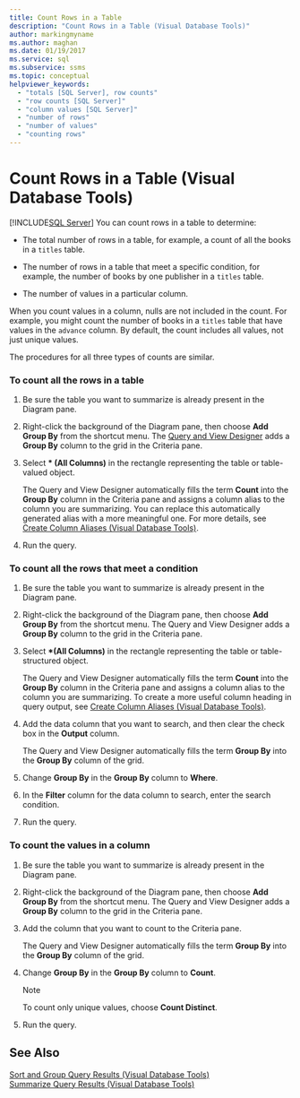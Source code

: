 ```yaml
---
title: Count Rows in a Table
description: "Count Rows in a Table (Visual Database Tools)"
author: markingmyname
ms.author: maghan
ms.date: 01/19/2017
ms.service: sql
ms.subservice: ssms
ms.topic: conceptual
helpviewer_keywords:
  - "totals [SQL Server], row counts"
  - "row counts [SQL Server]"
  - "column values [SQL Server]"
  - "number of rows"
  - "number of values"
  - "counting rows"
---
```

# Count Rows in a Table (Visual Database Tools)
[!INCLUDE[SQL Server](../../includes/applies-to-version/sqlserver.md)]
You can count rows in a table to determine:  
  
-   The total number of rows in a table, for example, a count of all the books in a `titles` table.  
  
-   The number of rows in a table that meet a specific condition, for example, the number of books by one publisher in a `titles` table.  
  
-   The number of values in a particular column.  
  
When you count values in a column, nulls are not included in the count. For example, you might count the number of books in a `titles` table that have values in the `advance` column. By default, the count includes all values, not just unique values.  
  
The procedures for all three types of counts are similar.  
  
### To count all the rows in a table  
  
1.  Be sure the table you want to summarize is already present in the Diagram pane.  
  
2.  Right-click the background of the Diagram pane, then choose **Add Group By** from the shortcut menu. The [Query and View Designer](../../ssms/visual-db-tools/query-and-view-designer-tools-visual-database-tools.md) adds a **Group By** column to the grid in the Criteria pane.  
  
3.  Select **&#42; (All Columns)** in the rectangle representing the table or table-valued object.  
  
    The Query and View Designer automatically fills the term **Count** into the **Group By** column in the Criteria pane and assigns a column alias to the column you are summarizing. You can replace this automatically generated alias with a more meaningful one. For more details, see [Create Column Aliases &#40;Visual Database Tools&#41;](../../ssms/visual-db-tools/create-column-aliases-visual-database-tools.md).  
  
4.  Run the query.  
  
### To count all the rows that meet a condition  
  
1.  Be sure the table you want to summarize is already present in the Diagram pane.  
  
2.  Right-click the background of the Diagram pane, then choose **Add Group By** from the shortcut menu. The Query and View Designer adds a **Group By** column to the grid in the Criteria pane.  
  
3.  Select **&#42;(All Columns)** in the rectangle representing the table or table-structured object.  
  
    The Query and View Designer automatically fills the term **Count** into the **Group By** column in the Criteria pane and assigns a column alias to the column you are summarizing. To create a more useful column heading in query output, see [Create Column Aliases &#40;Visual Database Tools&#41;](../../ssms/visual-db-tools/create-column-aliases-visual-database-tools.md).  
  
4.  Add the data column that you want to search, and then clear the check box in the **Output** column.  
  
    The Query and View Designer automatically fills the term **Group By** into the **Group By** column of the grid.  
  
5.  Change **Group By** in the **Group By** column to **Where**.  
  
6.  In the **Filter** column for the data column to search, enter the search condition.  
  
7.  Run the query.  
  
### To count the values in a column  
  
1.  Be sure the table you want to summarize is already present in the Diagram pane.  
  
2.  Right-click the background of the Diagram pane, then choose **Add Group By** from the shortcut menu. The Query and View Designer adds a **Group By** column to the grid in the Criteria pane.  
  
3.  Add the column that you want to count to the Criteria pane.  
  
    The Query and View Designer automatically fills the term **Group By** into the **Group By** column of the grid.  
  
4.  Change **Group By** in the **Group By** column to **Count**.  
  
    > [!NOTE]  
    > To count only unique values, choose **Count Distinct**.  
  
5.  Run the query.  
  
## See Also  
[Sort and Group Query Results &#40;Visual Database Tools&#41;](../../ssms/visual-db-tools/sort-and-group-query-results-visual-database-tools.md)  
[Summarize Query Results &#40;Visual Database Tools&#41;](../../ssms/visual-db-tools/summarize-query-results-visual-database-tools.md)  
  
